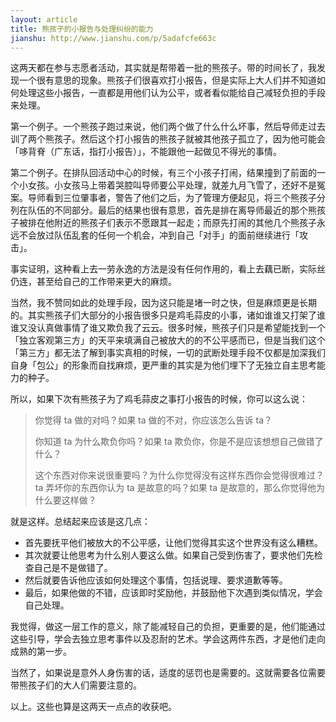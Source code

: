 ```yaml
---
layout: article
title: 熊孩子的小报告与处理纠纷的能力
jianshu: http://www.jianshu.com/p/5adafcfe663c
---
```


这两天都在参与志愿者活动，其实就是帮带着一批的熊孩子。带的时间长了，我发现一个很有意思的现象。熊孩子们很喜欢打小报告，但是实际上大人们并不知道如何处理这些小报告，一直都是用他们认为公平，或者看似能给自己减轻负担的手段来处理。

第一个例子。一个熊孩子跑过来说，他们两个做了什么什么坏事，然后导师走过去训了两个熊孩子。然后这个打小报告的熊孩子就被其他孩子孤立了，因为他可能会「哆背脊（广东话，指打小报告）」，不能跟他一起做见不得光的事情。

第二个例子。在排队回活动中心的时候，有三个小孩子打闹，结果撞到了前面的一个小女孩。小女孩马上带着哭腔叫导师要公平处理，就差九月飞雪了，还好不是冤案。导师看到三位肇事者，警告了他们之后，为了管理方便起见，将三个熊孩子分列在队伍的不同部分。最后的结果也很有意思，首先是排在离导师最近的那个熊孩子被排在他附近的熊孩子们表示不愿跟其一起走；而原先打闹的其他几个熊孩子永远不会放过队伍乱套的任何一个机会，冲到自己「对手」的面前继续进行「攻击」。

事实证明，这种看上去一劳永逸的方法是没有任何作用的，看上去藕已断，实际丝仍连，甚至给自己的工作带来更大的麻烦。

当然，我不赞同如此的处理手段，因为这只能是堵一时之快，但是麻烦更是长期的。其实熊孩子们大部分的小报告很多只是鸡毛蒜皮的小事，诸如谁谁又打架了谁谁又没认真做事情了谁又欺负我了云云。很多时候，熊孩子们只是希望能找到一个「独立客观第三方」的天平来填满自己被放大的的不公平感而已，但是当我们这个「第三方」都无法了解到事实真相的时候，一切的武断处理手段不仅都是加深我们自身「包公」的形象而自找麻烦，更严重的其实是为他们埋下了无独立自主思考能力的种子。

所以，如果下次有熊孩子为了鸡毛蒜皮之事打小报告的时候，你可以这么说：

> 你觉得 ta 做的对吗？如果 ta 做的不对，你应该怎么告诉 ta？
> 
> 你知道 ta 为什么欺负你吗？如果 ta 欺负你，你是不是应该想想自己做错了什么？
> 
> 这个东西对你来说很重要吗？为什么你觉得没有这样东西你会觉得很难过？ta 弄坏你的东西你认为 ta 是故意的吗？如果 ta 是故意的，那么你觉得他为什么要这样做？

就是这样。总结起来应该是这几点：

- 首先要抚平他们被放大的不公平感，让他们觉得其实这个世界没有这么糟糕。
- 其次就要让他思考为什么别人要这么做。如果自己受到伤害了，要求他们先检查自己是不是做错了。
- 然后就要告诉他应该如何处理这个事情，包括说理、要求道歉等等。
- 最后，如果他做的不错，应该即时奖励他，并鼓励他下次遇到类似情况，学会自己处理。

我觉得，做这一层工作的意义，除了能减轻自己的负担，更重要的是，他们能通过这些引导，学会去独立思考事件以及忍耐的艺术。学会这两件东西，才是他们走向成熟的第一步。

当然了，如果说是意外人身伤害的话，适度的惩罚也是需要的。这就需要各位需要带熊孩子们的大人们需要注意的。

以上。这些也算是这两天一点点的收获吧。